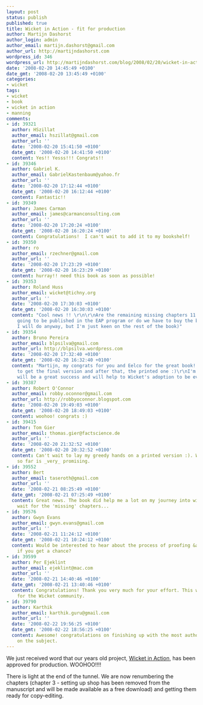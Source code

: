 ```yaml
---
layout: post
status: publish
published: true
title: Wicket in Action - fit for production
author: Martijn Dashorst
author_login: admin
author_email: martijn.dashorst@gmail.com
author_url: http://martijndashorst.com
wordpress_id: 346
wordpress_url: http://martijndashorst.com/blog/2008/02/20/wicket-in-action-fit-for-production/
date: '2008-02-20 14:45:49 +0100'
date_gmt: '2008-02-20 13:45:49 +0100'
categories:
- wicket
tags:
- wicket
- book
- wicket in action
- manning
comments:
- id: 39321
  author: HSzillat
  author_email: hszillat@gmail.com
  author_url: ''
  date: '2008-02-20 15:41:50 +0100'
  date_gmt: '2008-02-20 14:41:50 +0100'
  content: Yes!! Yesss!!! Congrats!!
- id: 39346
  author: Gabriel K.
  author_email: GabrielKastenbaum@yahoo.fr
  author_url: ''
  date: '2008-02-20 17:12:44 +0100'
  date_gmt: '2008-02-20 16:12:44 +0100'
  content: Fantastic!!
- id: 39349
  author: James Carman
  author_email: james@carmanconsulting.com
  author_url: ''
  date: '2008-02-20 17:20:24 +0100'
  date_gmt: '2008-02-20 16:20:24 +0100'
  content: Congratulations!  I can't wait to add it to my bookshelf!
- id: 39350
  author: ro
  author_email: rzechner@gmail.com
  author_url: ''
  date: '2008-02-20 17:23:29 +0100'
  date_gmt: '2008-02-20 16:23:29 +0100'
  content: hurray!! need this book as soon as possible!
- id: 39353
  author: Roland Huss
  author_email: wicket@tichny.org
  author_url: ''
  date: '2008-02-20 17:30:03 +0100'
  date_gmt: '2008-02-20 16:30:03 +0100'
  content: "Cool news !! \r\n\r\nAre the remaining missing chapters 11 to 15 still
    going to be published in the EAP program or do we have to buy the book now ? (which
    I will do anyway, but I'm just keen on the rest of the book)"
- id: 39354
  author: Bruno Pereira
  author_email: blpsilva@gmail.com
  author_url: http://blpsilva.wordpress.com
  date: '2008-02-20 17:32:40 +0100'
  date_gmt: '2008-02-20 16:32:40 +0100'
  content: "Martijn, my congrats for you and Eelco for the great book! \r\nCan't wait
    to get the final version and after that, the printed one :)\r\nI'm sure this book
    will be a great success and will help to Wicket's adoption to be even greater."
- id: 39387
  author: Robert O'Connor
  author_email: robby.oconnor@gmail.com
  author_url: http://robbyoconnor.blogspot.com
  date: '2008-02-20 19:49:03 +0100'
  date_gmt: '2008-02-20 18:49:03 +0100'
  content: woohoo! congrats :)
- id: 39415
  author: Tom Gier
  author_email: thomas.gier@factscience.de
  author_url: ''
  date: '2008-02-20 21:32:52 +0100'
  date_gmt: '2008-02-20 20:32:52 +0100'
  content: Can't wait to lay my greedy hands on a printed version :). What I read
    so far is _very_ promising.
- id: 39552
  author: Bert
  author_email: taseroth@gmail.com
  author_url: ''
  date: '2008-02-21 08:25:49 +0100'
  date_gmt: '2008-02-21 07:25:49 +0100'
  content: Great news. The book did help me a lot on my journey into wicket. Can't
    wait for the 'missing' chapters...
- id: 39576
  author: Gwyn Evans
  author_email: gwyn.evans@gmail.com
  author_url: ''
  date: '2008-02-21 11:24:12 +0100'
  date_gmt: '2008-02-21 10:24:12 +0100'
  content: Would be interested to hear about the process of proofing &amp; copy-editing
    if you get a chance?
- id: 39599
  author: Per Ejeklint
  author_email: ejeklint@mac.com
  author_url: ''
  date: '2008-02-21 14:40:46 +0100'
  date_gmt: '2008-02-21 13:40:46 +0100'
  content: Congratulations! Thank you very much for your effort. This will be *huge*
    for the Wicket community.
- id: 39790
  author: Karthik
  author_email: karthik.guru@gmail.com
  author_url: ''
  date: '2008-02-22 19:56:25 +0100'
  date_gmt: '2008-02-22 18:56:25 +0100'
  content: Awesome! congratulations on finishing up with the most authoritative guide
    on the subject.
---
```

<p>We just received word that our years old project, <a href="http://manning.com/dashorst">Wicket in Action</a>, has been approved for production. WOOHOO!!!!</p>
<p>There is light at the end of the tunnel. We are now renumbering the chapters (chapter 3 - setting up shop has been removed from the manuscript and will be made available as a free download) and getting them ready for copy-editing.</p>

